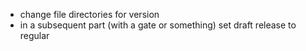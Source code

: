 * change file directories for version
* in a subsequent part (with a gate or something) set draft release to regular
